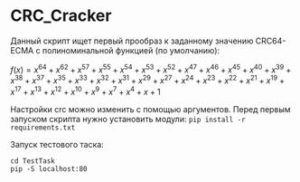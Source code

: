 # CRC_Cracker

Данный скрипт ищет первый прообраз к заданному значению CRC64-ECMA c полиноминальной функцией (по умолчанию):

$f(x) = x^{64} + x^{62} + x^{57} + x^{55} + x^{54} + x^{53} + x^{52} + x^{47} + x^{46} + x^{45} + x^{40} + x^{39} + x^{38} + x^{37} + x^{35} + x^{33} + x^{32} + x^{31} + x^{29} + x^{27} + x^{24} + x^{23} + x^{22} + x^{21} + x^{19} + x^{17} + x^{13} + x^{12} + x^{10} + x^{9} + x^{7} + x^{4} + x + 1$

Настройки crc можно изменить с помощью аргументов. Перед первым запуском скрипта нужно установить модули: ```pip install -r requirements.txt```

Запуск тестового таска:
```
cd TestTask
pip -S localhost:80
```